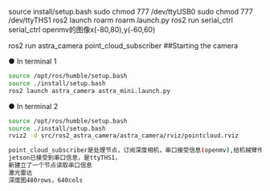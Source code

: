 source install/setup.bash
sudo chmod 777 /dev/ttyUSB0
sudo chmod 777 /dev/ttyTHS1
ros2 launch roarm roarm.launch.py
ros2 run serial_ctrl serial_ctrl
openmv的图像x(-80,80),y(-60,60)

ros2 run astra_camera point_cloud_subscriber
##Starting the camera

● In terminal 1

```bash
source /opt/ros/humble/setup.bash 
source ./install/setup.bash 
ros2 launch astra_camera astra_mini.launch.py
```

● In terminal 2

```bash
source /opt/ros/humble/setup.bash 
source ./install/setup.bash 
rviz2 -d src/ros2_astra_camera/astra_camera/rviz/pointcloud.rviz

point_cloud_subscriber是处理节点，订阅深度相机，串口接受信息(openmv),给机械臂传数据 （连上之后取消gui，只用普通程序）
jetson已接受到串口信息，是ttyTHS1，
新建立了一个节点读取串口信息
激光雷达     
深度图480rows，640cols